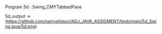 Program 5d : Swing_CMYTabbedPane

5d_output -> (https://github.com/saniyaVaturi/ADJ_JAVA_ASSIGMENT/blob/main/5d_Swing.java/5d.png)
